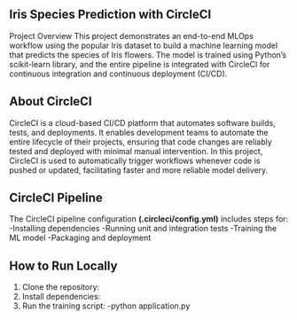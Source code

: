 ## Iris Species Prediction with CircleCI
Project Overview
This project demonstrates an end-to-end MLOps workflow using the popular Iris dataset to build a machine learning model that predicts the species of Iris flowers. 
The model is trained using Python’s scikit-learn library, and the entire pipeline is integrated with CircleCI for continuous integration and continuous deployment (CI/CD).

## About CircleCI
CircleCI is a cloud-based CI/CD platform that automates software builds, tests, and deployments. It enables development teams to automate the entire lifecycle of their projects, ensuring that code changes are reliably tested and deployed with minimal manual intervention. In this project, CircleCI is used to automatically trigger workflows whenever code is pushed or updated, facilitating faster and more reliable model delivery.

## CircleCI Pipeline
The CircleCI pipeline configuration **(.circleci/config.yml)** includes steps for:
 -Installing dependencies
 -Running unit and integration tests
 -Training the ML model
 -Packaging and deployment

## How to Run Locally
1) Clone the repository:
2) Install dependencies:
3) Run the training script:
   -python application.py
